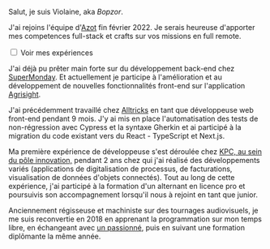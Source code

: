 Salut, je suis Violaine, aka _Bopzor_.

J'ai rejoins l'équipe d'[Azot](https://azot.dev) fin février 2022. Je serais heureuse d'apporter mes competences full-stack et crafts sur vos missions en full remote.

<div class="collapse">
<input type="checkbox" id="xp">
<label for="xp">Voir mes expériences</label>

J'ai déjà pu prêter main forte sur du développement back-end chez [SuperMonday](https://supermonday.io/). Et actuellement je participe à l'amélioration et au développement de nouvelles fonctionnalités front-end sur l'application [Agrisight](https://agrisight.fr).

J'ai précédemment travaillé chez [Alltricks](https://alltricks.fr) en tant que développeuse web front-end pendant 9 mois.
J'y ai mis en place l'automatisation des tests de non-régression avec Cypress et la syntaxe Gherkin et ai participé à la migration du code existant vers du React - TypeScript et Next.js.

Ma première expérience de développeuse s'est déroulée chez [KPC, au sein du pôle innovation,](https://www.kpconsulting.fr/kpc-key-performance-consulting/offres-innovation/) pendant 2 ans chez qui j'ai réalisé des développements variés (applications de digitalisation de processus, de facturations, visualisation de données d'objets connectés). Tout au long de cette expérience, j'ai participé à la formation d'un alternant en licence pro et poursuivis son accompagnement lorsqu'il nous à rejoint en tant que junior.

Anciennement régisseuse et machiniste sur des tournages audiovisuels, je me suis reconvertie en 2018 en apprenant la programmation sur mon temps libre, en échangeant avec [un passionné](https://github.com/nilscox), puis en suivant une formation diplômante la même année.

</div>
